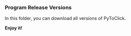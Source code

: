 ### Program Release Versions
In this folder, you can download all versions of PyToClick.

**Enjoy it!**
